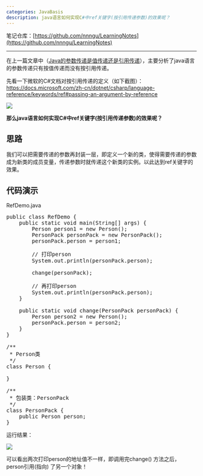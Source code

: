 ```yaml
---
categories: JavaBasis
description: java语言如何实现C#中ref关键字(按引用传递参数)的效果呢？
---
```


笔记仓库：[https://github.com/nnngu/LearningNotes](https://github.com/nnngu/LearningNotes)    

---

在上一篇文章中（[Java的参数传递是值传递还是引用传递](http://www.cnblogs.com/nnngu/p/8299724.html)），主要分析了java语言的参数传递只有按值传递而没有按引用传递。

先看一下微软的C#文档对按引用传递的定义（如下截图）：<https://docs.microsoft.com/zh-cn/dotnet/csharp/language-reference/keywords/ref#passing-an-argument-by-reference>

![][1]

**那么java语言如何实现C#中ref关键字(按引用传递参数)的效果呢？**

## 思路

我们可以把需要传递的参数再封装一层，即定义一个新的类，使得需要传递的参数成为新类的成员变量，传递参数时就传递这个新类的实例。以此达到ref关键字的效果。

## 代码演示

RefDemo.java

<pre>public class RefDemo {
    public static void main(String[] args) {
        Person person1 = new Person();
        PersonPack personPack = new PersonPack();
        personPack.person = person1;

        // 打印person
        System.out.println(personPack.person);

        change(personPack);

        // 再打印person
        System.out.println(personPack.person);
    }

    public static void change(PersonPack personPack) {
        Person person2 = new Person();
        personPack.person = person2;
    }
}

/**
 * Person类
 */
class Person {

}

/**
 * 包装类：PersonPack
 */
class PersonPack {
    public Person person;
}</pre>

运行结果：

![][2]

可以看出两次打印person的地址值不一样，即调用完change() 方法之后，person引用(指向) 了另一个对象！


  [1]: https://www.github.com/nnngu/FigureBed/raw/master/2018/1/21/1516472077285.jpg
  [2]: https://www.github.com/nnngu/FigureBed/raw/master/2018/1/21/1516472129252.jpg